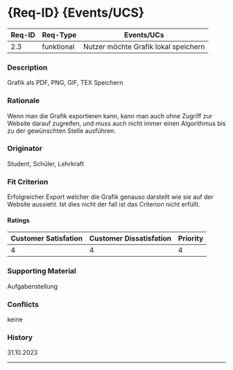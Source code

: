 # {Req-ID} {Events/UCS}

| Req-ID | Req-Type | Events/UCs                         |
|--------|----------|------------------------------------|
| 2.3    |funktional|Nutzer möchte Grafik lokal speichern|

### Description
Grafik als PDF, PNG, GIF, TEX Speichern

### Rationale
Wenn man die Grafik exportieren kann, kann man auch ohne Zugriff zur Website darauf zugreifen, und muss auch nicht immer einen Algorithmus bis zu der gewünschten Stelle ausführen.

### Originator
Student, Schüler, Lehrkraft

### Fit Criterion
Erfolgreicher Export welcher die Grafik genauso darstellt wie sie auf der Website aussieht. Ist dies nicht der fall ist das Criterion nicht erfüllt.

#### Ratings
| Customer Satisfation | Customer Dissatisfation | Priority |
|----------------------|-------------------------|----------|
| 4                    | 4                       | 4        |

### Supporting Material
Aufgabenstellung


### Conflicts
keine

### History
31.10.2023

---
